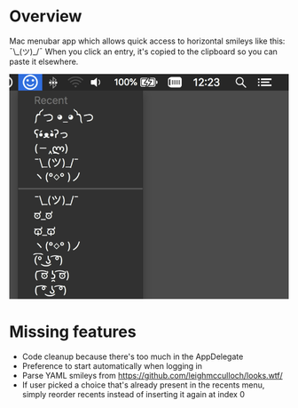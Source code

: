 # Overview

Mac menubar app which allows quick access to horizontal smileys like this: ¯\\\_(ツ)\_/¯
When you click an entry, it's copied to the clipboard so you can paste it elsewhere.

![Demo](demo.png)

# Missing features

* Code cleanup because there's too much in the AppDelegate
* Preference to start automatically when logging in
* Parse YAML smileys from https://github.com/leighmcculloch/looks.wtf/
* If user picked a choice that's already present in the recents menu, simply
  reorder recents instead of inserting it again at index 0

